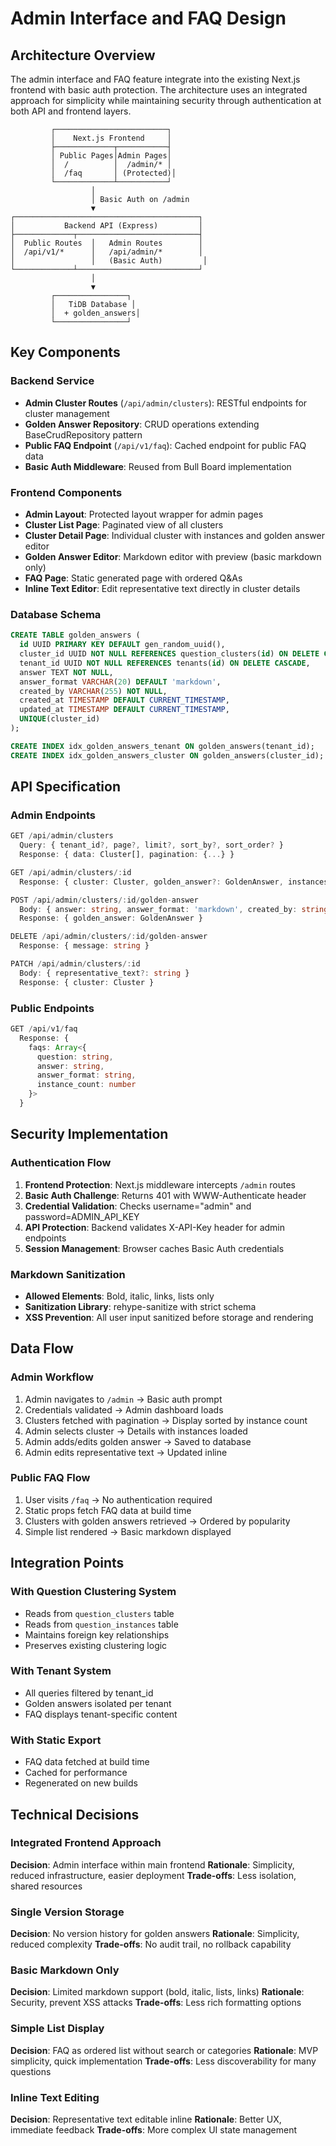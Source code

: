 # Admin Interface and FAQ Design

## Architecture Overview

The admin interface and FAQ feature integrate into the existing Next.js frontend with basic auth protection. The architecture uses an integrated approach for simplicity while maintaining security through authentication at both API and frontend layers.

```
         ┌─────────────────────────┐
         │    Next.js Frontend     │
         ├─────────────┬───────────┤
         │ Public Pages│Admin Pages│
         │  /          │  /admin/* │
         │  /faq       │ (Protected)│
         └─────────────┴───────────┘
                  │
                  │ Basic Auth on /admin
                  ▼
┌─────────────────────────────────────────┐
│           Backend API (Express)         │
├─────────────┬───────────────────────────┤
│  Public Routes  │   Admin Routes        │
│  /api/v1/*      │   /api/admin/*        │
│                 │   (Basic Auth)         │
└─────────────┴───────────────────────────┘
                  │
                  ▼
         ┌────────────────┐
         │   TiDB Database │
         │  + golden_answers│
         └────────────────┘
```

## Key Components

### Backend Service
- **Admin Cluster Routes** (`/api/admin/clusters`): RESTful endpoints for cluster management
- **Golden Answer Repository**: CRUD operations extending BaseCrudRepository pattern
- **Public FAQ Endpoint** (`/api/v1/faq`): Cached endpoint for public FAQ data
- **Basic Auth Middleware**: Reused from Bull Board implementation

### Frontend Components
- **Admin Layout**: Protected layout wrapper for admin pages
- **Cluster List Page**: Paginated view of all clusters
- **Cluster Detail Page**: Individual cluster with instances and golden answer editor
- **Golden Answer Editor**: Markdown editor with preview (basic markdown only)
- **FAQ Page**: Static generated page with ordered Q&As
- **Inline Text Editor**: Edit representative text directly in cluster details

### Database Schema

```sql
CREATE TABLE golden_answers (
  id UUID PRIMARY KEY DEFAULT gen_random_uuid(),
  cluster_id UUID NOT NULL REFERENCES question_clusters(id) ON DELETE CASCADE,
  tenant_id UUID NOT NULL REFERENCES tenants(id) ON DELETE CASCADE,
  answer TEXT NOT NULL,
  answer_format VARCHAR(20) DEFAULT 'markdown',
  created_by VARCHAR(255) NOT NULL,
  created_at TIMESTAMP DEFAULT CURRENT_TIMESTAMP,
  updated_at TIMESTAMP DEFAULT CURRENT_TIMESTAMP,
  UNIQUE(cluster_id)
);

CREATE INDEX idx_golden_answers_tenant ON golden_answers(tenant_id);
CREATE INDEX idx_golden_answers_cluster ON golden_answers(cluster_id);
```

## API Specification

### Admin Endpoints

```typescript
GET /api/admin/clusters
  Query: { tenant_id?, page?, limit?, sort_by?, sort_order? }
  Response: { data: Cluster[], pagination: {...} }

GET /api/admin/clusters/:id
  Response: { cluster: Cluster, golden_answer?: GoldenAnswer, instances: Instance[] }

POST /api/admin/clusters/:id/golden-answer
  Body: { answer: string, answer_format: 'markdown', created_by: string }
  Response: { golden_answer: GoldenAnswer }

DELETE /api/admin/clusters/:id/golden-answer
  Response: { message: string }

PATCH /api/admin/clusters/:id
  Body: { representative_text?: string }
  Response: { cluster: Cluster }
```

### Public Endpoints

```typescript
GET /api/v1/faq
  Response: { 
    faqs: Array<{
      question: string,
      answer: string,
      answer_format: string,
      instance_count: number
    }>
  }
```

## Security Implementation

### Authentication Flow
1. **Frontend Protection**: Next.js middleware intercepts `/admin` routes
2. **Basic Auth Challenge**: Returns 401 with WWW-Authenticate header
3. **Credential Validation**: Checks username="admin" and password=ADMIN_API_KEY
4. **API Protection**: Backend validates X-API-Key header for admin endpoints
5. **Session Management**: Browser caches Basic Auth credentials

### Markdown Sanitization
- **Allowed Elements**: Bold, italic, links, lists only
- **Sanitization Library**: rehype-sanitize with strict schema
- **XSS Prevention**: All user input sanitized before storage and rendering

## Data Flow

### Admin Workflow
1. Admin navigates to `/admin` → Basic auth prompt
2. Credentials validated → Admin dashboard loads
3. Clusters fetched with pagination → Display sorted by instance count
4. Admin selects cluster → Details with instances loaded
5. Admin adds/edits golden answer → Saved to database
6. Admin edits representative text → Updated inline

### Public FAQ Flow
1. User visits `/faq` → No authentication required
2. Static props fetch FAQ data at build time
3. Clusters with golden answers retrieved → Ordered by popularity
4. Simple list rendered → Basic markdown displayed

## Integration Points

### With Question Clustering System
- Reads from `question_clusters` table
- Reads from `question_instances` table
- Maintains foreign key relationships
- Preserves existing clustering logic

### With Tenant System
- All queries filtered by tenant_id
- Golden answers isolated per tenant
- FAQ displays tenant-specific content

### With Static Export
- FAQ data fetched at build time
- Cached for performance
- Regenerated on new builds

## Technical Decisions

### Integrated Frontend Approach
**Decision**: Admin interface within main frontend
**Rationale**: Simplicity, reduced infrastructure, easier deployment
**Trade-offs**: Less isolation, shared resources

### Single Version Storage
**Decision**: No version history for golden answers
**Rationale**: Simplicity, reduced complexity
**Trade-offs**: No audit trail, no rollback capability

### Basic Markdown Only
**Decision**: Limited markdown support (bold, italic, lists, links)
**Rationale**: Security, prevent XSS attacks
**Trade-offs**: Less rich formatting options

### Simple List Display
**Decision**: FAQ as ordered list without search or categories
**Rationale**: MVP simplicity, quick implementation
**Trade-offs**: Less discoverability for many questions

### Inline Text Editing
**Decision**: Representative text editable inline
**Rationale**: Better UX, immediate feedback
**Trade-offs**: More complex UI state management